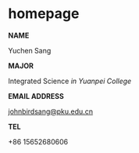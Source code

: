 # homepage

**NAME**

  Yuchen Sang
  
**MAJOR**

  Integrated Science _in Yuanpei College_

**EMAIL ADDRESS**

  johnbirdsang@pku.edu.cn

**TEL**

  +86 15652680606
